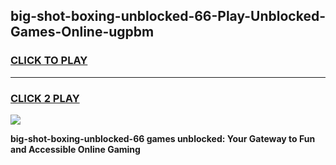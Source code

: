 
## big-shot-boxing-unblocked-66-Play-Unblocked-Games-Online-ugpbm
<h3>
<a href="https://premium76.site?title=big-shot-boxing-unblocked-66&ref=25A">CLICK TO PLAY</a></h3>
<hr>

<h3>
<a href="https://premium76.site?title=big-shot-boxing-unblocked-66&ref=25A">CLICK 2 PLAY</a>
  
</h3>

<a href="https://premium76.site?title=big-shot-boxing-unblocked-66&ref=25A"><img src="https://clearcache.store/games.png"></a>


**big-shot-boxing-unblocked-66 games unblocked: Your Gateway to Fun and Accessible Online Gaming**
